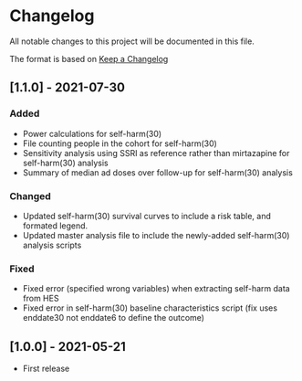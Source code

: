 # Changelog

All notable changes to this project will be documented in this file.

The format is based on [Keep a Changelog](http://keepachangelog.com/)


## [1.1.0] - 2021-07-30
### Added
- Power calculations for self-harm(30)
- File counting people in the cohort for self-harm(30)
- Sensitivity analysis using SSRI as reference rather than mirtazapine for self-harm(30) analysis
- Summary of median ad doses over follow-up for self-harm(30) analysis

### Changed
- Updated self-harm(30) survival curves to include a risk table, and formated legend.
- Updated master analysis file to include the newly-added self-harm(30) analysis scripts

### Fixed
- Fixed error (specified wrong variables) when extracting self-harm data from HES
- Fixed error in self-harm(30) baseline characteristics script (fix uses enddate30 not enddate6 to define the outcome)


## [1.0.0] - 2021-05-21
- First release
